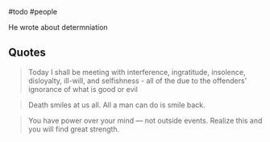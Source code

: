 #todo #people

He wrote about determniation 

## Quotes

> Today I shall be meeting with interference, ingratitude, insolence, disloyalty, ill-will, and selfishness - all of the due to the offenders' ignorance of what is good or evil

> Death smiles at us all. All a man can do is smile back.

> You have power over your mind — not outside events. Realize this and you will find great strength.